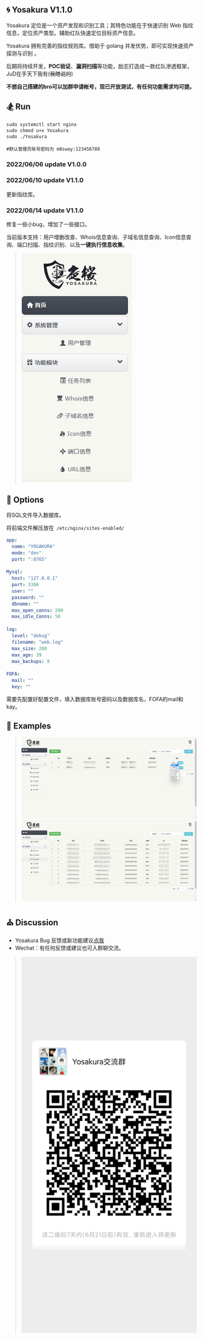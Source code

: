 ## 🌀 Yosakura  V1.1.0

Yosakura 定位是一个资产发现和识别工具；其特色功能在于快速识别 Web 指纹信息，定位资产类型。辅助红队快速定位目标资产信息。

Yosakura 拥有完善的指纹规则库。借助于 golang 并发优势，即可实现快速资产探测与识别 。


后期将持续开发，**POC验证**、**漏洞扫描**等功能，励志打造成一款红队渗透框架，JuD在手天下我有(~~我瞎说的~~)

**不想自己搭建的bro可以加群申请帐号，现已开放测试，有任何功能需求均可提。**

## 🏂 Run

```shell
sudo systemctl start nginx
sudo chmod u+x Yosakura
sudo ./Yosakura

#默认管理员账号密码为 m0sway:123456789
```

### 2022/06/06 update V1.0.0

### 2022/06/10 update V1.1.0
更新指纹库。

### 2022/06/14 update V1.1.0
修复一些小bug，增加了一些接口。

当前版本支持：用户增删改查、Whois信息查询、子域名信息查询、Icon信息查询、端口扫描、指纹识别、以及**一键执行信息收集**。


>  ![2](2.png)



## 🎡 Options

将SQL文件导入数据库。

将前端文件解压放在` /etc/nginx/sites-enabled/` 

```yaml
app:
  name: "YOSAKURA"
  mode: "dev"
  port: ":8765"

Mysql:
  host: "127.0.0.1"
  port: 3306
  user: ""
  password: ""
  dbname: ""
  max_open_conns: 200
  max_idle_Conns: 50

log:
  level: "debug"
  filename: "web.log"
  max_size: 200
  max_age: 39
  max_backups: 9

FOFA:
  mail: ""
  key: ""
```

需要先配置好配置文件，填入数据库账号密码以及数据库名，FOFA的mail和kay。

## 🎨 Examples
>  ![3](3.jpg)
>  ![4](4.jpg)


## ⛪ Discussion

* Yosakura Bug 反馈或新功能建议[点我](https://github.com/m0sway/JuD-Scan/issues) 
* Wechat：有任何反馈或建议也可入群聊交流。
>  ![wx](wx.jpg)

